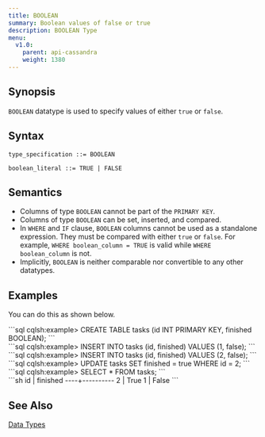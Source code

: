 ```yaml
---
title: BOOLEAN
summary: Boolean values of false or true
description: BOOLEAN Type
menu:
  v1.0:
    parent: api-cassandra
    weight: 1380
---
```


## Synopsis

`BOOLEAN` datatype is used to specify values of either `true` or `false`.

## Syntax
```
type_specification ::= BOOLEAN

boolean_literal ::= TRUE | FALSE
```

## Semantics

- Columns of type `BOOLEAN` cannot be part of the `PRIMARY KEY`.
- Columns of type `BOOLEAN` can be set, inserted, and compared.
- In `WHERE` and `IF` clause, `BOOLEAN` columns cannot be used as a standalone expression. They must be compared with either `true` or `false`. For example, `WHERE boolean_column = TRUE` is valid while `WHERE boolean_column` is not.
- Implicitly, `BOOLEAN` is neither comparable nor convertible to any other datatypes.

## Examples

You can do this as shown below.
<div class='copy separator-gt'>
```sql
cqlsh:example> CREATE TABLE tasks (id INT PRIMARY KEY, finished BOOLEAN);
```
</div>
<div class='copy separator-gt'>
```sql
cqlsh:example> INSERT INTO tasks (id, finished) VALUES (1, false);
```
</div>
<div class='copy separator-gt'>
```sql
cqlsh:example> INSERT INTO tasks (id, finished) VALUES (2, false);
```
</div>
<div class='copy separator-gt'>
```sql
cqlsh:example> UPDATE tasks SET finished = true WHERE id = 2;
```
</div>
<div class='copy separator-gt'>
```sql
cqlsh:example> SELECT * FROM tasks;
```
</div>
```sh
id | finished
----+----------
  2 |     True
  1 |    False
```

## See Also

[Data Types](..#datatypes)
